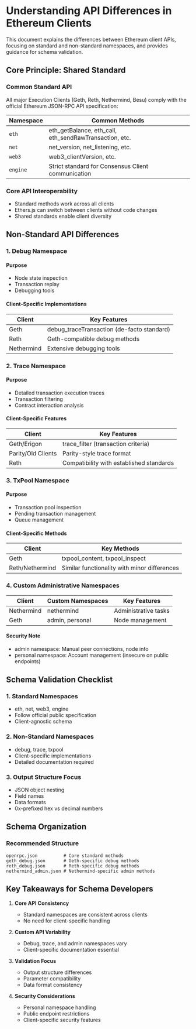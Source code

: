 # Understanding API Differences in Ethereum Clients

This document explains the differences between Ethereum client APIs, focusing on standard and non-standard namespaces, and provides guidance for schema validation.

## Core Principle: Shared Standard

### Common Standard API
All major Execution Clients (Geth, Reth, Nethermind, Besu) comply with the official Ethereum JSON-RPC API specification:

| Namespace | Common Methods |
|-----------|----------------|
| `eth` | eth_getBalance, eth_call, eth_sendRawTransaction, etc. |
| `net` | net_version, net_listening, etc. |
| `web3` | web3_clientVersion, etc. |
| `engine` | Strict standard for Consensus Client communication |

### Core API Interoperability
- Standard methods work across all clients
- Ethers.js can switch between clients without code changes
- Shared standards enable client diversity

## Non-Standard API Differences

### 1. Debug Namespace

#### Purpose
- Node state inspection
- Transaction replay
- Debugging tools

#### Client-Specific Implementations

| Client | Key Features |
|--------|--------------|
| Geth | debug_traceTransaction (de-facto standard) |
| Reth | Geth-compatible debug methods |
| Nethermind | Extensive debugging tools |

### 2. Trace Namespace

#### Purpose
- Detailed transaction execution traces
- Transaction filtering
- Contract interaction analysis

#### Client-Specific Features

| Client | Key Features |
|--------|--------------|
| Geth/Erigon | trace_filter (transaction criteria) |
| Parity/Old Clients | Parity-style trace format |
| Reth | Compatibility with established standards |

### 3. TxPool Namespace

#### Purpose
- Transaction pool inspection
- Pending transaction management
- Queue management

#### Client-Specific Methods

| Client | Key Methods |
|--------|-------------|
| Geth | txpool_content, txpool_inspect |
| Reth/Nethermind | Similar functionality with minor differences |

### 4. Custom Administrative Namespaces

| Client | Custom Namespaces | Key Features |
|--------|-------------------|--------------|
| Nethermind | nethermind | Administrative tasks |
| Geth | admin, personal | Node management |

#### Security Note
- admin namespace: Manual peer connections, node info
- personal namespace: Account management (insecure on public endpoints)

## Schema Validation Checklist

### 1. Standard Namespaces
- eth, net, web3, engine
- Follow official public specification
- Client-agnostic schema

### 2. Non-Standard Namespaces
- debug, trace, txpool
- Client-specific implementations
- Detailed documentation required

### 3. Output Structure Focus
- JSON object nesting
- Field names
- Data formats
- 0x-prefixed hex vs decimal numbers

## Schema Organization

### Recommended Structure

```
openrpc.json          # Core standard methods
geth_debug.json       # Geth-specific debug methods
reth_debug.json       # Reth-specific debug methods
nethermind_admin.json # Nethermind-specific admin methods
```

## Key Takeaways for Schema Developers

1. **Core API Consistency**
   - Standard namespaces are consistent across clients
   - No need for client-specific handling

2. **Custom API Variability**
   - Debug, trace, and admin namespaces vary
   - Client-specific documentation essential

3. **Validation Focus**
   - Output structure differences
   - Parameter compatibility
   - Data format consistency

4. **Security Considerations**
   - Personal namespace handling
   - Public endpoint restrictions
   - Client-specific security features